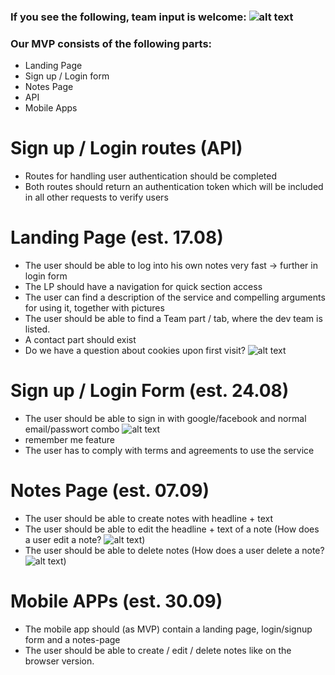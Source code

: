 [warning]: https://cdn.proxer.me/f/hYVIoAVi "Team participation needed"

### If you see the following, team input is welcome: ![alt text][warning]

### Our MVP consists of the following parts:

- Landing Page
- Sign up / Login form
- Notes Page
- API
- Mobile Apps

# Sign up / Login routes (API)

- Routes for handling user authentication should be completed
- Both routes should return an authentication token which will be included in all other requests to verify users

# Landing Page (est. 17.08)

- The user should be able to log into his own notes very fast → further in login form
- The LP should have a navigation for quick section access
- The user can find a description of the service and compelling arguments for using it, together with pictures
- The user should be able to find a Team part / tab, where the dev team is listed.
- A contact part should exist
- Do we have a question about cookies upon first visit? ![alt text][warning]

# Sign up / Login Form (est. 24.08)

- The user should be able to sign in with google/facebook and normal email/passwort combo ![alt text][warning]
- remember me feature
- The user has to comply with terms and agreements to use the service

# Notes Page (est. 07.09)

- The user should be able to create notes with headline + text
- The user should be able to edit the headline + text of a note (How does a user edit a note? ![alt text][warning])
- The user should be able to delete notes (How does a user delete a note? ![alt text][warning])

# Mobile APPs (est. 30.09)

- The mobile app should (as MVP) contain a landing page, login/signup form and a notes-page
- The user should be able to create / edit / delete notes like on the browser version.
